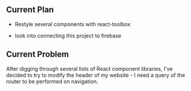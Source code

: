 ## Current Plan

* Restyle several components with react-toolbox

* look into connecting this project to firebase

## Current Problem

After digging through several lists of React component libraries, I've decided to try to modify the header of my website - I need a query of the router to be performed on navigation.

<!-- ## Visiting these Sites: -->
